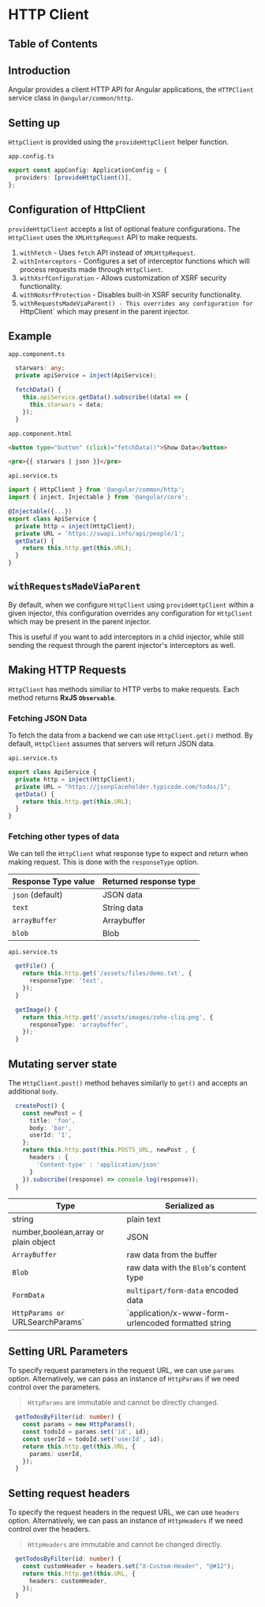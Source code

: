 # HTTP Client

## Table of Contents

## Introduction

Angular provides a client HTTP API for Angular applications, the `HTTPClient` service class in `@angular/common/http`.

## Setting up

`HttpClient` is provided using the `provideHttpClient` helper function.

`app.config.ts`

```ts
export const appConfig: ApplicationConfig = {
  providers: [provideHttpClient()],
};
```

## Configuration of HttpClient

`provideHttpClient` accepts a list of optional feature configurations. The `HttpClient` uses the `XMLHttpRequest` API to make requests.

1. `withFetch` - Uses `fetch` API instead of `XMLHttpRequest`.
2. `withInterceptors` - Configures a set of interceptor functions which will process requests made through `HttpClient`.
3. `withXsrfConfiguration` - Allows customization of XSRF security functionality.
4. `withNoXsrfProtection` - Disables built-in XSRF security functionality.
5. `withRequestsMadeViaParent() - This overrides any configuration for `HttpClient` which may present in the parent injector.

## Example

`app.component.ts`

```ts
  starwars: any;
  private apiService = inject(ApiService);

  fetchData() {
    this.apiService.getData().subscribe((data) => {
      this.starwars = data;
    });
  }
```

`app.component.html`

```html
<button type="button" (click)="fetchData()">Show Data</button>

<pre>{{ starwars | json }}</pre>
```

`api.service.ts`

```ts
import { HttpClient } from '@angular/common/http';
import { inject, Injectable } from '@angular/core';

@Injectable({...})
export class ApiService {
  private http = inject(HttpClient);
  private URL = 'https://swapi.info/api/people/1';
  getData() {
    return this.http.get(this.URL);
  }
}
```

## `withRequestsMadeViaParent`

By default, when we configure `HttpClient` using `provideHttpClient` within a given injector, this configuration overrides any configuration for `HttpClient` which may be present in the parent injector.

This is useful if you want to add interceptors in a child injector, while still sending the request through the parent injector's interceptors as well.

## Making HTTP Requests

`HttpClient` has methods similiar to HTTP verbs to make requests. Each method returns **RxJS `Observable`**.

### Fetching JSON Data

To fetch the data from a backend we can use `HttpClient.get()` method. By default, `HttpClient` assumes that servers will return JSON data.

`api.service.ts`

```ts
export class ApiService {
  private http = inject(HttpClient);
  private URL = "https://jsonplaceholder.typicode.com/todos/1";
  getData() {
    return this.http.get(this.URL);
  }
}
```

### Fetching other types of data

We can tell the `HttpClient` what response type to expect and return when making request. This is done with the `responseType` option.

| Response Type value | Returned response type |
| ------------------- | ---------------------- |
| `json` (default)    | JSON data              |
| `text`              | String data            |
| `arrayBuffer`       | Arraybuffer            |
| `blob`              | Blob                   |

`api.service.ts`

```ts
  getFile() {
    return this.http.get('/assets/files/demo.txt', {
      responseType: 'text',
    });
  }

  getImage() {
    return this.http.get('/assets/images/zoho-cliq.png', {
      responseType: 'arraybuffer',
    });
  }
```

## Mutating server state

The `HttpClient.post()` method behaves similarly to `get()` and accepts an additional `body`.

```ts
  createPost() {
    const newPost = {
      title: 'foo',
      body: 'bar',
      userId: '1',
    };
    return this.http.post(this.POSTS_URL, newPost , {
      headers : {
        'Content-type' : 'application/json'
      }
    }).subscribe((response) => console.log(response));
  }
```

| Type                                 | Serialized as                                       |
| ------------------------------------ | --------------------------------------------------- |
| string                               | plain text                                          |
| number,boolean,array or plain object | JSON                                                |
| `ArrayBuffer`                        | raw data from the buffer                            |
| `Blob`                               | raw data with the `Blob`'s content type             |
| `FormData`                           | `multipart/form-data` encoded data                  |
| `HttpParams or `URLSearchParams`     | `application/x-www-form-urlencoded formatted string |

## Setting URL Parameters

To specify request parameters in the request URL, we can use `params` option. Alternatively, we can pass an instance of `HttpParams` if we need control over the parameters.

> `HttpParams` are immutable and cannot be directly changed.

```ts
  getTodosByFilter(id: number) {
    const params = new HttpParams();
    const todoId = params.set('id', id);
    const userId = todoId.set('userId', id);
    return this.http.get(this.URL, {
      params: userId,
    });
  }
```

## Setting request headers

To specify the request headers in the request URL, we can use `headers` option. Alternatively, we can pass an instance of `HttpHeaders` if we need control over the headers.

> `HttpHeaders` are immutable and cannot be changed directly.

```ts
  getTodosByFilter(id: number) {
    const customHeader = headers.set("X-Custom-Header", "@#12");
    return this.http.get(this.URL, {
      headers: customHeader,
    });
  }
```
